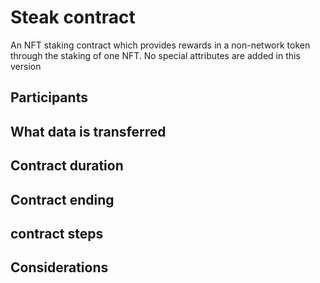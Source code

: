 # Steak contract
An NFT staking contract which provides rewards in a non-network token through the staking of one NFT. No special attributes are added in this version

## Participants


## What data is transferred


## Contract duration


## Contract ending


## contract steps


## Considerations
